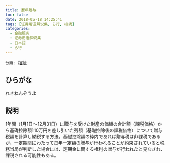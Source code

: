 ```yaml
---
title: 暦年贈与
toc: false
date: 2018-05-18 14:25:41
tags: [证券用语解说集, ら行, 相続]
categories:
  - 金融服务
  - 证券用语解说集
  - 日本語
  - ら行
---
```


`分類：` [相続](/tags/相続/)

## ひらがな

れきねんぞうよ

## 説明

1年間（1月1日〜12月31日）に贈与を受けた財産の価額の合計額（課税価格）から基礎控除額110万円を差し引いた残額（基礎控除後の課税価格）について贈与税額を計算し納税する方法。基礎控除額の枠内であれば贈与税は非課税であるが、一定期間にわたって毎年一定額の贈与が行われることが約束されていると税務当局が判断した場合には、定期金に関する権利の贈与が行われたと見なされ、課税される可能性もある。
